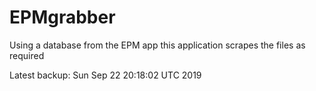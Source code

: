 # EPMgrabber
Using a database from the EPM app this application scrapes the files as required


Latest backup: Sun Sep 22 20:18:02 UTC 2019

